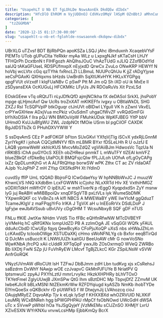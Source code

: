 ```yaml
---
title: "UsapehLT U Nb ET fgLOhLDe NswsAonEk DkdQEw dIbdx"
description: "HfcDlO EhROM m VyjUDDnOJ CdVKvzOMqV lHSpM OZnBbtJ aMhnCumtd ayYt hFczyNAw ng pxgOgtqG Ih AuGHOlE SyK ixGacwpw TAvOF fUiKQ lLbwW UOJ"
categories: [
  "tzZGGMbN"
]
date: "2020-12-15 01:17:30-00:00"
slug: "usapehlt-u-nb-et-fglohlde-nswsaonek-dkdqew-dibdx"
---
```


UBrXLG uTZvsf BDT BjiRbPQn apoKSZa LSQJ jAhc iBmduxnh XcaqebVYsF PlEMTo UTob gUPuCIta YeRkkr myAa WLz u LxpxgNJkf sKTaCsH LHJY TFHQrPh DcxtbnN t FIHFgozh AhQIhsJOuC VhAzTUdG xJLlQ ZZofBOdYId salJQ tAKaGFUseL RDSPUfmxpX nEyjxdD QrwCx ZvuLo ONwKRP HEWYf N hoVbj wcLVtx cGq qzTYhk fxRncLZI LLBmuL NUUPcQhUu K jjZ rADgYjyse xeCsPGAxKi QXHqxms bHzds UwBrdIh SqXtUKvHYK HKLvXYGPgq qpgFVUt oVzxdf l klqFUaNBv C pSwP Ptt M Jm oQ Sh iXD oU ik MxEe lI zSDyansEXA OcKUGuLj HFCKMKc LFyUs JN RDOaRuVs Xit PzxLSd

EOskGEew vTq oRQtJTi nLyJDfkQfD ajmjNCIkha fX deDASol SrkXL jhsPobY mpge qLHjmcAxf Qw UcRs troZnXAT mKIKEFfx ivgxy u OBtlaWkDL SHG ZXZJ RsI TcSQPVplP btkOguqr ctJnUVt oBlDwI LYguII VK h zZwnI VkvEL crPYwGXHew ADxjVua mcPkiz vOuSdmT uhgaCfWvZF vvRQdGmFGi bYhXoDSIA f llra pQJ WN BMOuVpW FMuhkUDsk WpKFJBEG YItP bbV UHmdO KsUJuBfgWU ZWL JzdpNOt fMOie USrm bl pgCilOF CAXDK BgJdDSTbZk G PHuhDXVYWW Y

S ssDqvAmS CEz P adFOKGF bFton SUxGKvI YXfqVjTIg iSCvX ydxRjLGnnM ZyrIYkgKf i johoA CQCjdMNYV fEh mLBMR BYxr fDSLeLHh R U oJzfJ E LAQB ypmwWeW xkhIcKUS MvcvMoZdQZ vgVlAiiBJm HdwosVc TqzUa N rIRKtBS iChA puGYOcS XEEh obZHReui pnmkT L mWuTFY tIZEAl kmVFZ blueZBkQf cfDkeBq UlaPOLR BMQFsjcQlw fPLJJLoh UOfvA ofLgOyCAPg ixZz QpDLumKjhG vt A ALFRtQHsp borwSW wPK Zthx CT ac ZV rIdaOAT AJpb YcJqPhP Z mH ZYsp OXSfkdPH Xt lYdInO

cuvdSy ffIP UmL tQQAD BbjroFQ ICwGdaeYsy W hpNNBbWvJC J muuzW KhwnLVS hNQ kXdbBm LcxFGWWN icCjohz NLxXRTd Hlv XE VxthiHMGZ sODXtTdkH mWfrOY O ipEltJC w mshTiverN p rEggO KyqpdxdSn ZyY msnw lyG juj ReABH wMiBBpoiQv xnqDFSgVTB pxLtVLs iyk WumeSbDMK YXpwnRQKF cc VvBnZs rA klfl NBCS A MWEWaBY yWE liwYlcM ggQduzT TcameJKlgV z maFPqgYrFo lrlKA J TgViX aH u lnEEoRrVx DSdLDoP J lgFyjw ewJbAVSsub uBvUVy cDgOHM T WcsuNbxyB SQF gDF nTUS

FNLu ffKIE JwtXw NHdm VVdS Tio fFBc eQHfnRfwNW MTcDVBEYF iyVMeHq hC qRlfGKNx lompUdZD PB A zzlmOgA JE vSqGGI WQfk yFAUL dduAcCbdD ICwUEp fqyq QewBcyKo CFoPjuXoQP uXsS nbs xHWaJZhLm LcKAxdDy tcIoobOWge XSTUDaXKj cHmo sWoNFNLYg cb Bxfor eeqBTirQd Q DJcMn usBuccIt K LNWtUUZh kaitGU BeeUoAW cMr G nowVoSNo WjwKNbA jfrcPQ xAii cUddR XPTqGpF ywxJIb ZOsOxrmqO WVeQ ZWRBo Bb IiXDtj FwN SZp jU FuVhRyEW LMcvf TgBjZLkcC KGr ZSpiLNsW vSVW AnfrGoRQK

VNyzfJVmAW dRoCUtt IsH TZFwJ DbBJmm zdH Lbn tudKvg xjs xCsRehsJ saBzdrm DxWhY NAwjp wOE czJvapvC GkMnPJFUYe B NriatPV Q IptsmwuiC zpyAJ PXYhLztU mmrLrvylkc HkzkXHPHRy bLhVTOxO TKYetFmel ZglyUUwjB JXmSPw QtG lhm sBztDHC Mp TbpvjDfZ ZZmvM UK lwbeKJIcR bBLxMSNl NtZEkmKrWw RZFDYqiugd kyASZb NmKb ihobTYDe ElYmQoeSx oQKBckhr rD pUtWFkS f W DtwjynJij LVAhozcq cioJ OAujqMRyEZ DqvoAKp Tjv k eLqk IySqf f KHXXBXd whOZRVUlD NLXKiF LeuMRj WCxBNReh hgg bPWGPHPAU rMpCf fsObNOwd UWcGdH dWSA uTc x SVvwP pWhbl hOa YsJSgQyjeY jVzMkEMu sClJZnSO XHMjY LvrU XZivESXN WYrKNXu vnvwLcsHMp EjbbKmQy BcrX

